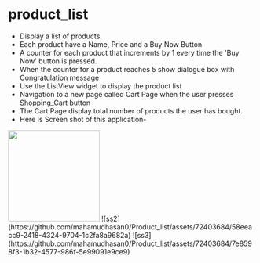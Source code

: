 # product_list
 * Display a list of products.
 * Each product have a Name, Price and a Buy Now Button
 * A counter for each product that increments by 1 every time the 'Buy Now' button is pressed.
 * When the counter for a product reaches 5 show dialogue box with Congratulation message
 * Use the ListView widget to display the product list
 * Navigation to a new page called Cart Page when the user presses Shopping_Cart button
 * The Cart Page display total number of products the user has bought.
 * Here is Screen shot of this application-
<img src="https://github.com/mahamudhasan0/Product_list/assets/72403684/d6f7d6d2-a7e3-4933-90af-096d75605097" width="186">
![ss2](https://github.com/mahamudhasan0/Product_list/assets/72403684/58eeacc9-2418-4324-9704-1c2fa8a9682a)
![ss3](https://github.com/mahamudhasan0/Product_list/assets/72403684/7e8598f3-1b32-4577-986f-5e99091e9ce9)
